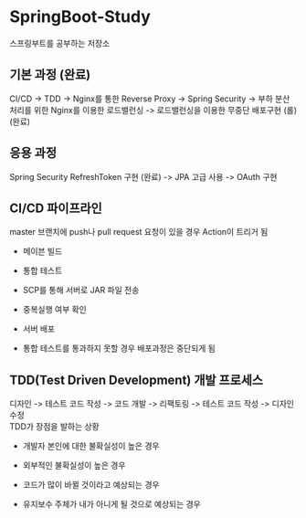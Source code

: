 # SpringBoot-Study
스프링부트를 공부하는 저장소

<h2>기본 과정 (완료)</h2>
CI/CD -> TDD -> Nginx를 통한 Reverse Proxy -> Spring Security -> 부하 분산 처리를 위한 Nginx를 이용한 로드밸런싱 -> 로드밸런싱을 이용한 무중단 배포구현 (롤) (완료)
<h2>응용 과정</h2>
Spring Security RefreshToken 구현 (완료) -> JPA 고급 사용 -> OAuth 구현

<h2>CI/CD 파이프라인</h2>
master 브랜치에 push나 pull request 요청이 있을 경우 Action이 트리거 됨

- 메이븐 빌드

- 통합 테스트

- SCP를 통해 서버로 JAR 파일 전송

- 중복실행 여부 확인

- 서버 배포

* 통합 테스트를 통과하지 못할 경우 배포과정은 중단되게 됨

<h2>TDD(Test Driven Development) 개발 프로세스</h2>
디자인 -> 테스트 코드 작성 -> 코드 개발 -> 리팩토링 -> 테스트 코드 작성 -> 디자인 수정
<br>
TDD가 장점을 발하는 상황

- 개발자 본인에 대한 불확실성이 높은 경우
  
- 외부적인 불확실성이 높은 경우
  
- 코드가 많이 바뀔 것이라고 예상되는 경우
  
- 유지보수 주체가 내가 아니게 될 것으로 예상되는 경우


